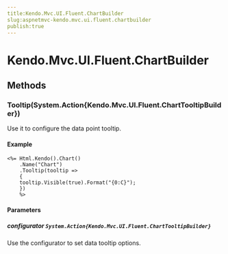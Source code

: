 ```yaml
---
title:Kendo.Mvc.UI.Fluent.ChartBuilder
slug:aspnetmvc-kendo.mvc.ui.fluent.chartbuilder
publish:true
---
```


# Kendo.Mvc.UI.Fluent.ChartBuilder

## Methods

### Tooltip(System.Action{Kendo.Mvc.UI.Fluent.ChartTooltipBuilder})
Use it to configure the data point tooltip.

#### Example
    <%= Html.Kendo().Chart()
        .Name("Chart")
        .Tooltip(tooltip =>
        {
        tooltip.Visible(true).Format("{0:C}");
        })
        %>

#### Parameters

##### configurator `System.Action{Kendo.Mvc.UI.Fluent.ChartTooltipBuilder}`
Use the configurator to set data tooltip options.
